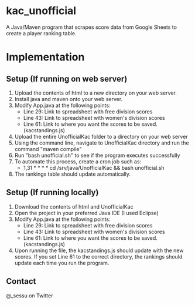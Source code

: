 # kac_unofficial
A Java/Maven program that scrapes score data from Google Sheets to create a player ranking table.

# Implementation
## Setup (If running on web server)
1. Upload the contents of html to a new directory on your web server.
1. Install java and maven onto your web server.
1. Modify App.java at the following points:
   - Line 29: Link to spreadsheet with free division scores
   - Line 43: Link to spreadsheet with women's division scores
   - Line 61: Link to where you want the scores to be saved. (kacstandings.js)
1. Upload the entire UnofficialKac folder to a directory on your web server
1. Using the command line, navigate to UnofficialKac directory and run the command "maven compile"
1. Run "bash unofficial.sh" to see if the program executes successfully
1. To automate this process, create a cron job such as:
   - 1,31 * * * * cd /srv/java/UnofficialKac && bash unofficial.sh
1. The rankings table should update automatically.

## Setup (If running locally)
1. Download the contents of html and UnofficialKac
1. Open the project in your preferred Java IDE (I used Eclipse)
1. Modify App.java at the following points:
   - Line 29: Link to spreadsheet with free division scores
   - Line 43: Link to spreadsheet with women's division scores
   - Line 61: Link to where you want the scores to be saved. (kacstandings.js)
1. Upon running the file, the kacstandings.js should update with the new scores. If you set Line 61 to the correct directory, the rankings should update each time you run the program.

## Contact
@_sessu on Twitter
